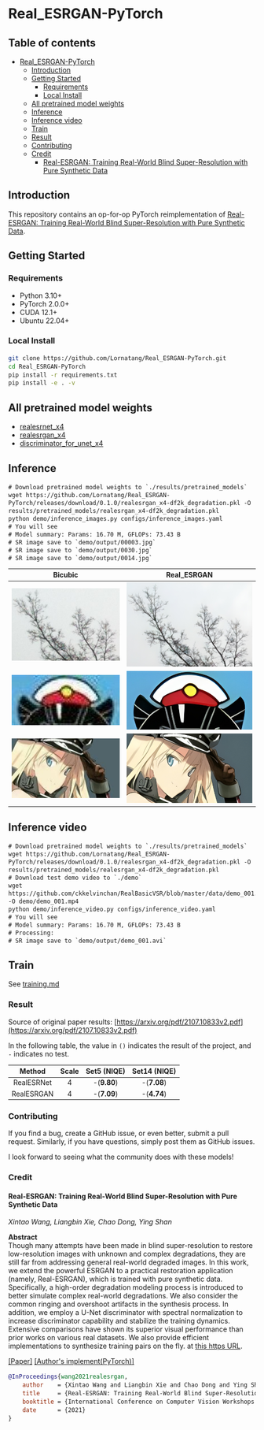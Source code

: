 # Real_ESRGAN-PyTorch

## Table of contents

- [Real_ESRGAN-PyTorch](#real_esrgan-pytorch)
    - [Introduction](#introduction)
    - [Getting Started](#getting-started)
        - [Requirements](#requirements)
        - [Local Install](#local-install)
    - [All pretrained model weights](#all-pretrained-model-weights)
    - [Inference](#inference)
    - [Inference video](#inference-video)
    - [Train](#train)
    - [Result](#result)
    - [Contributing](#contributing)
    - [Credit](#credit)
        - [Real-ESRGAN: Training Real-World Blind Super-Resolution with Pure Synthetic Data](#real-esrgan-training-real-world-blind-super-resolution-with-pure-synthetic-data)

## Introduction

This repository contains an op-for-op PyTorch reimplementation of [Real-ESRGAN: Training Real-World Blind Super-Resolution with Pure Synthetic Data](https://arxiv.org/abs/2107.10833v2).

## Getting Started

### Requirements

- Python 3.10+
- PyTorch 2.0.0+
- CUDA 12.1+
- Ubuntu 22.04+

### Local Install

```bash
git clone https://github.com/Lornatang/Real_ESRGAN-PyTorch.git
cd Real_ESRGAN-PyTorch
pip install -r requirements.txt
pip install -e . -v
```

## All pretrained model weights

- [realesrnet_x4](https://github.com/Lornatang/Real_ESRGAN-PyTorch/releases/download/0.1.0/realesrnet_x4-df2k_degradation.pkl)
- [realesrgan_x4](https://github.com/Lornatang/Real_ESRGAN-PyTorch/releases/download/0.1.0/realesrgan_x4-df2k_degradation.pkl)
- [discriminator_for_unet_x4](https://github.com/Lornatang/Real_ESRGAN-PyTorch/releases/download/0.1.0/discriminator_for_unet_x4-df2k_degradation.pkl)

## Inference

```shell
# Download pretrained model weights to `./results/pretrained_models`
wget https://github.com/Lornatang/Real_ESRGAN-PyTorch/releases/download/0.1.0/realesrgan_x4-df2k_degradation.pkl -O results/pretrained_models/realesrgan_x4-df2k_degradation.pkl
python demo/inference_images.py configs/inference_images.yaml
# You will see
# Model summary: Params: 16.70 M, GFLOPs: 73.43 B
# SR image save to `demo/output/00003.jpg`
# SR image save to `demo/output/0030.jpg`
# SR image save to `demo/output/0014.jpg`
```

|                       Bicubic                        |                         Real_ESRGAN                          |
|:----------------------------------------------------:|:------------------------------------------------------------:|
| ![00003_bicubic_x4.jpg](figure/00003_bicubic_x4.jpg) | ![00003_real_esrgan_x4.jpg](figure/00003_real_esrgan_x4.jpg) |
|  ![0014_bicubic_x4.jpg](figure/0014_bicubic_x4.jpg)  |  ![0014_real_esrgan_x4.jpg](figure/0014_real_esrgan_x4.jpg)  |
|  ![0030_bicubic_x4.jpg](figure/0030_bicubic_x4.jpg)  |  ![0030_real_esrgan_x4.jpg](figure/0030_real_esrgan_x4.jpg)  |

## Inference video

```shell
# Download pretrained model weights to `./results/pretrained_models`
wget https://github.com/Lornatang/Real_ESRGAN-PyTorch/releases/download/0.1.0/realesrgan_x4-df2k_degradation.pkl -O results/pretrained_models/realesrgan_x4-df2k_degradation.pkl
# Download test demo video to `./demo`
wget https://github.com/ckkelvinchan/RealBasicVSR/blob/master/data/demo_001.mp4 -O demo/demo_001.mp4
python demo/inference_video.py configs/inference_video.yaml
# You will see
# Model summary: Params: 16.70 M, GFLOPs: 73.43 B
# Processing: 
# SR image save to `demo/output/demo_001.avi`

```

## Train

See [training.md](docs/training.md)

### Result

Source of original paper results: [https://arxiv.org/pdf/2107.10833v2.pdf](https://arxiv.org/pdf/2107.10833v2.pdf)

In the following table, the value in `()` indicates the result of the project, and `-` indicates no test.

|   Method   | Scale | Set5 (NIQE) | Set14 (NIQE) |
|:----------:|:-----:|:-----------:|:------------:|
| RealESRNet |   4   | -(**9.80**) | -(**7.08**)  |
| RealESRGAN |   4   | -(**7.09**) | -(**4.74**)  |

### Contributing

If you find a bug, create a GitHub issue, or even better, submit a pull request. Similarly, if you have questions,
simply post them as GitHub issues.

I look forward to seeing what the community does with these models!

### Credit

#### Real-ESRGAN: Training Real-World Blind Super-Resolution with Pure Synthetic Data

_Xintao Wang, Liangbin Xie, Chao Dong, Ying Shan_ <br>

**Abstract** <br>
Though many attempts have been made in blind super-resolution to restore low-resolution images with unknown and complex
degradations, they are still far from addressing general real-world degraded images. In this work, we extend the
powerful ESRGAN to a practical restoration application (namely, Real-ESRGAN), which is trained with pure synthetic data.
Specifically, a high-order degradation modeling process is introduced to better simulate complex real-world
degradations. We also consider the common ringing and overshoot artifacts in the synthesis process. In addition, we
employ a U-Net discriminator with spectral normalization to increase discriminator capability and stabilize the training
dynamics. Extensive comparisons have shown its superior visual performance than prior works on various real datasets. We
also provide efficient implementations to synthesize training pairs on the fly.
at [this https URL](https://github.com/xinntao/ESRGAN).

[[Paper]](https://arxiv.org/pdf/2107.10833v2.pdf) [[Author's implement(PyTorch)]](https://github.com/xinntao/Real-ESRGAN)

```bibtex
@InProceedings{wang2021realesrgan,
    author    = {Xintao Wang and Liangbin Xie and Chao Dong and Ying Shan},
    title     = {Real-ESRGAN: Training Real-World Blind Super-Resolution with Pure Synthetic Data},
    booktitle = {International Conference on Computer Vision Workshops (ICCVW)},
    date      = {2021}
}
```
